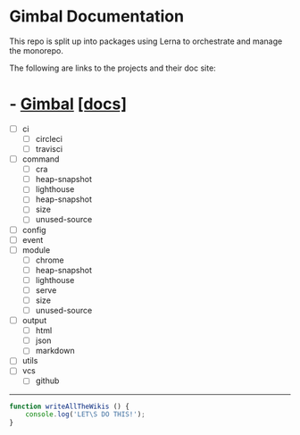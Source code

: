 # Gimbal Documentation

This repo is split up into packages using Lerna to orchestrate and manage the monorepo.

The following are links to the projects and their doc site:


 # - [Gimbal](https://github.com/ModusCreateOrg/gimbal/tree/master/packages/gimbal) [[docs]](https://github.com/ModusCreateOrg/gimbal/tree/master/packages/gimbal/docs)

- [ ] ci
    - [ ] circleci
    - [ ] travisci
- [ ] command
    - [ ] cra
    - [ ] heap-snapshot
    - [ ] lighthouse
    - [ ] heap-snapshot
    - [ ] size
    - [ ] unused-source
- [ ] config
- [ ] event
- [ ] module
    - [ ] chrome
    - [ ] heap-snapshot
    - [ ] lighthouse
    - [ ] serve
    - [ ] size
    - [ ] unused-source
- [ ] output
    - [ ] html
    - [ ] json
    - [ ] markdown
- [ ] utils
- [ ] vcs
    - [ ] github
____



```javascript
function writeAllTheWikis () {
    console.log('LET\S DO THIS!');
}
```